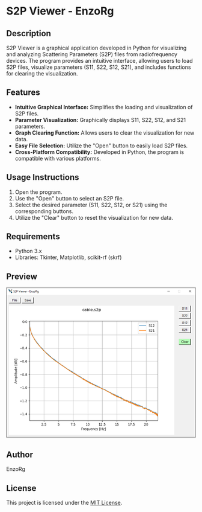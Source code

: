 # S2P Viewer - EnzoRg

## Description

S2P Viewer is a graphical application developed in Python for visualizing and analyzing Scattering Parameters (S2P) files from radiofrequency devices. The program provides an intuitive interface, allowing users to load S2P files, visualize parameters (S11, S22, S12, S21), and includes functions for clearing the visualization.

## Features

- **Intuitive Graphical Interface:** Simplifies the loading and visualization of S2P files.
- **Parameter Visualization:** Graphically displays S11, S22, S12, and S21 parameters.
- **Graph Clearing Function:** Allows users to clear the visualization for new data.
- **Easy File Selection:** Utilize the "Open" button to easily load S2P files.
- **Cross-Platform Compatibility:** Developed in Python, the program is compatible with various platforms.

## Usage Instructions

1. Open the program.
2. Use the "Open" button to select an S2P file.
3. Select the desired parameter (S11, S22, S12, or S21) using the corresponding buttons.
4. Utilize the "Clear" button to reset the visualization for new data.

## Requirements

- Python 3.x
- Libraries: Tkinter, Matplotlib, scikit-rf (skrf)

## Preview

![S2P Viewer Preview](image.png)

## Author

EnzoRg

## License

This project is licensed under the [MIT License](LICENSE).

